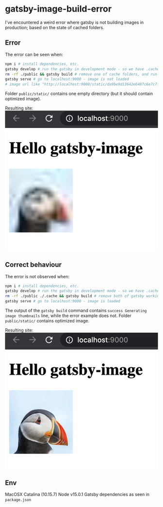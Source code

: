 # gatsby-image-build-error

I've encountered a weird error where gatsby is not building images in production; based on the state of cached folders.

## Error

The error can be seen when:

```bash
npm i # install dependencies, etc.
gatsby develop # run the gatsby in development mode - so we have .cache & public folders
rm -rf ./public && gatsby build # remove one of cache folders, and run gatsby build
gatsby serve # go to localhost:9000 - image is not loaded
# image url like "http://localhost:9000/static/da9be9d13642e6487c6e7c7f3bcd1522/034c8/test.jpg" returns 404 with HTML content inside
```

Folder `public/static/` contains one empty directory (but it should contain optimized image).

Resulting site:
![Error](./images/error.png)

## Correct behaviour

The error is not observed when:

```bash
npm i # install dependencies, etc.
gatsby develop # run the gatsby in development mode - so we have .cache & public folders
rm -rf ./public ./.cache && gatsby build # remove both of gatsby working dirs
gatsby serve # go to localhost:9000 - image is loaded
```

The output of the `gatsby build` command contains `success Generating image thumbnails` line, while the error example does not. Folder `public/static/` contains optimized image.

Resulting site:
![Error](./images/correct.png)

## Env

MacOSX Catalina (10.15.7)
Node v15.0.1
Gatsby dependencies as seen in `package.json`
